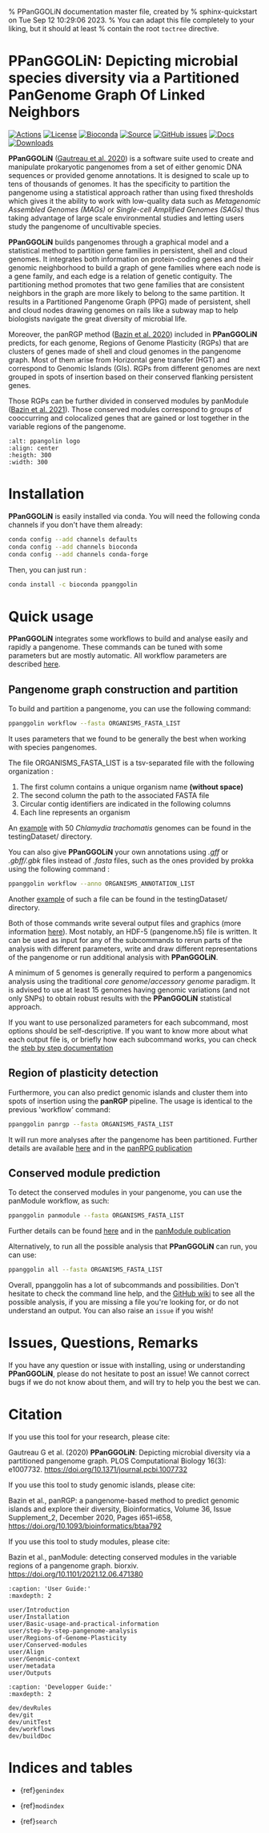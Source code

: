 % PPanGGOLiN documentation master file, created by
% sphinx-quickstart on Tue Sep 12 10:29:06 2023.
% You can adapt this file completely to your liking, but it should at least
% contain the root `toctree` directive.

# PPanGGOLiN: Depicting microbial species diversity via a Partitioned PanGenome Graph Of Linked Neighbors

[![Actions](https://img.shields.io/github/actions/workflow/status/althonos/pyrodigal/test.yml?branch=main&logo=github&style=flat-square&maxAge=300)](https://github.com/labgem/ppanggolin/actions)
[![License](https://anaconda.org/bioconda/ppanggolin/badges/license.svg)](http://www.cecill.info/licences.fr.html)
[![Bioconda](https://img.shields.io/conda/vn/bioconda/ppanggolin?style=flat-square&maxAge=3600&logo=anaconda)](https://anaconda.org/bioconda/ppanggolin)
[![Source](https://img.shields.io/badge/source-GitHub-303030.svg?maxAge=2678400&style=flat-square)](https://github.com/labgem/ppanggolin/)
[![GitHub issues](https://img.shields.io/github/issues/labgem/ppanggolin.svg?style=flat-square&maxAge=600)](https://github.com/labgem/ppanggolin/issues)
[![Docs](https://img.shields.io/readthedocs/ppanggolin/latest?style=flat-square&maxAge=600)](https://ppanggolin.readthedocs.io)
[![Downloads](https://anaconda.org/bioconda/ppanggolin/badges/downloads.svg)](https://bioconda.github.io/recipes/ppanggolin/README.html#download-stats)

**PPanGGOLiN**
([Gautreau et al. 2020](https://doi.org/10.1371/journal.pcbi.1007732)) is a software suite used to create and manipulate prokaryotic pangenomes from a set of either genomic DNA sequences or provided genome annotations.
It is designed to scale up to tens of thousands of genomes.
It has the specificity to partition the pangenome using a statistical approach rather than using fixed thresholds which gives it the ability to work with low-quality data such as *Metagenomic Assembled Genomes (MAGs)* or *Single-cell Amplified Genomes (SAGs)* thus taking advantage of large scale environmental studies and letting users study the pangenome of uncultivable species.

**PPanGGOLiN** builds pangenomes through a graphical model and a statistical method to partition gene families in persistent, shell and cloud genomes.
It integrates both information on protein-coding genes and their genomic neighborhood to build a graph of gene families where each node is a gene family, and each edge is a relation of genetic contiguity.
The partitioning method promotes that two gene families that are consistent neighbors in the graph are more likely to belong to the same partition.
It results in a Partitioned Pangenome Graph (PPG) made of persistent, shell and cloud nodes drawing genomes on rails like a subway map to help biologists navigate the great diversity of microbial life.


Moreover, the panRGP method ([Bazin et al. 2020](https://doi.org/10.1093/bioinformatics/btaa792)) included in **PPanGGOLiN** predicts, for each genome, Regions of Genome Plasticity (RGPs) that are clusters of genes made of shell and cloud genomes in the pangenome graph.
Most of them arise from Horizontal gene transfer (HGT) and correspond to Genomic Islands (GIs). 
RGPs from different genomes are next grouped in spots of insertion based on their conserved flanking persistent genes.


Those RGPs can be further divided in conserved modules by panModule ([Bazin et al. 2021](https://doi.org/10.1101/2021.12.06.471380)). Those conserved modules correspond to groups of cooccurring and colocalized genes that are gained or lost together in the variable regions of the pangenome.

```{image} _static/logo.png
:alt: ppangolin logo
:align: center
:heigth: 300
:width: 300
```

# Installation

**PPanGGOLiN** is easily installed via conda. 
You will need the following conda channels if you don't have them already:

```bash
conda config --add channels defaults
conda config --add channels bioconda
conda config --add channels conda-forge
```

Then, you can just run :

```bash
conda install -c bioconda ppanggolin
```

# Quick usage

**PPanGGOLiN** integrates some workflows to build and analyse easily and rapidly a pangenome. 
These commands can be tuned with some parameters but are mostly automatic.
All workflow parameters are described [here](#step-by-step-section).

## Pangenome graph construction and partition

To build and partition a pangenome, you can use the following command:
```bash
ppanggolin workflow --fasta ORGANISMS_FASTA_LIST
```

It uses parameters that we found to be generally the best when working with species pangenomes.

The file ORGANISMS_FASTA_LIST is a tsv-separated file with the following organization :
1. The first column contains a unique organism name **(without space)**
2. The second column the path to the associated FASTA file
3. Circular contig identifiers are indicated in the following columns
4. Each line represents an organism

An [example](https://github.com/labgem/PPanGGOLiN/blob/master/testingDataset/organisms.fasta.list) with 50 *Chlamydia trachomatis* genomes can be found in the testingDataset/ directory.


You can also give **PPanGGOLiN** your own annotations using *.gff* or *.gbff/.gbk* files instead of *.fasta* files,
such as the ones provided by prokka using the following command :

```bash
ppanggolin workflow --anno ORGANISMS_ANNOTATION_LIST
```

Another [example](https://github.com/labgem/PPanGGOLiN/blob/master/testingDataset/organisms.gbff.list) of such a file can be found in the testingDataset/ directory.

Both of those commands write several output files and graphics (more information [here](#output)). Most notably, an HDF-5 (pangenome.h5) file is written.
It can be used as input for any of the subcommands to rerun parts of the analysis with different parameters,
write and draw different representations of the pangenome or run additional analysis with **PPanGGOLiN**.

A minimum of 5 genomes is generally required to perform a pangenomics analysis using the traditional *core genome*/*accessory genome* paradigm.
It is advised to use at least 15 genomes having genomic variations (and not only SNPs) to obtain robust results with the **PPanGGOLiN** statistical approach.

If you want to use personalized parameters for each subcommand, most options should be self-descriptive.
If you want to know more about what each output file is, or briefly how each subcommand works,
you can check the [steb by step documentation](https://github.com/labgem/PPanGGOLiN/wiki)


## Region of plasticity detection

Furthermore, you can also predict genomic islands and cluster them into spots of insertion using the **panRGP** pipeline.
The usage is identical to the previous 'workflow' command:

```bash
ppanggolin panrgp --fasta ORGANISMS_FASTA_LIST
```

It will run more analyses after the pangenome has been partitioned. Further details are available [here](#panrgp) and in the [panRPG publication](https://doi.org/10.1093/bioinformatics/btaa792)

## Conserved module prediction
To detect the conserved modules in your pangenome, you can use the panModule workflow, as such:

```bash
ppanggolin panmodule --fasta ORGANISMS_FASTA_LIST
```

Further details can be found [here](#panmodule) and in the [panModule publication](https://doi.org/10.1101/2021.12.06.471380)


Alternatively, to run all the possible analysis that **PPanGGOLiN** can run, you can use:

```bash
ppanggolin all --fasta ORGANISMS_FASTA_LIST
```

Overall, ppanggolin has a lot of subcommands and possibilities.
Don't hesitate to check the command line help, and the [GitHub wiki](https://github.com/labgem/PPanGGOLiN/wiki) to see all the possible analysis, if you are missing a file you're looking for, or do not understand an output.
You can also raise an `issue` if you wish!

# Issues, Questions, Remarks
If you have any question or issue with installing,
using or understanding **PPanGGOLiN**, please do not hesitate to post an issue!
We cannot correct bugs if we do not know about them, and will try to help you the best we can.

# Citation
If you use this tool for your research, please cite:

Gautreau G et al. (2020) **PPanGGOLiN**: Depicting microbial diversity via a partitioned pangenome graph.
PLOS Computational Biology 16(3): e1007732. <https://doi.org/10.1371/journal.pcbi.1007732>

If you use this tool to study genomic islands, please cite:

Bazin et al., panRGP: a pangenome-based method to predict genomic islands and explore their diversity, Bioinformatics, Volume 36, Issue Supplement_2, December 2020, Pages i651–i658, <https://doi.org/10.1093/bioinformatics/btaa792>

If you use this tool to study modules, please cite:

Bazin et al., panModule: detecting conserved modules in the variable regions of a pangenome graph. biorxiv. <https://doi.org/10.1101/2021.12.06.471380>


```{toctree}
:caption: 'User Guide:'
:maxdepth: 2

user/Introduction
user/Installation
user/Basic-usage-and-practical-information
user/step-by-step-pangenome-analysis
user/Regions-of-Genome-Plasticity
user/Conserved-modules
user/Align
user/Genomic-context
user/metadata
user/Outputs
```

```{toctree}
:caption: 'Developper Guide:'
:maxdepth: 2

dev/devRules
dev/git
dev/unitTest
dev/workflows
dev/buildDoc
```


# Indices and tables
[//]: # (- {ref}`ppanggolin package`)

- {ref}`genindex`

- {ref}`modindex`

- {ref}`search`
